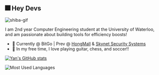 ## 🎆 Hey Devs 

![shiba-gif](https://gist.githubusercontent.com/Chuncheonian/0b458eb00f72d648e65d69ab08ca16b8/raw/91dfc8ec23b03cae760d6635d397aaf879f51c16/shiba.gif)

I am 2nd year Computer Engineering student at the University of Waterloo, and am passionate about building tools for efficiency boosts!
  * 💼 Currently @ BitGo | Prev @ [HongMall](https://www.hongmall.com/index.php/en/home-english-2/) & [Skynet Security Systems](https://www.skynetsystems.ca)  
  * 🌱 In my free time, I love playing guitar, chess, and soccer!! 

[![Yan's GitHub stats](https://github-readme-stats.vercel.app/api?username=yanxue06&hide=issues&theme=tokyonight)](https://github.com/anuraghazra/github-readme-stats)

![Most Used Languages](https://github-readme-stats.vercel.app/api/top-langs/?username=yanxue06&hide=c,jupyter%20notebook&layout=compact&theme=dark)

